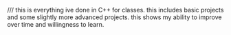 /// this is everything ive done in C++ for classes. this includes basic projects and some slightly more advanced projects. this shows my ability to improve over time and willingness to learn.
